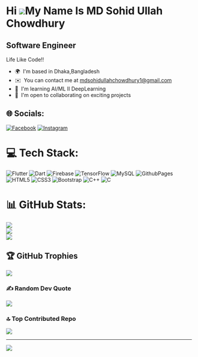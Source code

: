Hi ![](https://user-images.githubusercontent.com/18350557/176309783-0785949b-9127-417c-8b55-ab5a4333674e.gif)My Name Is MD Sohid Ullah Chowdhury
================================================================================================================================================

Software Engineer
------------------

Life Like Code!!

*   🌍  I'm based in Dhaka,Bangladesh
*   ✉️  You can contact me at [mdsohidullahchowdhury1@gmail.com](mailto:mdsohidullahchowdhury1@gmail.com)
*   🧠  I'm learning  AI/ML II DeepLearning
*   🤝  I'm open to collaborating on exciting projects
## 🌐 Socials:
[![Facebook](https://img.shields.io/badge/Facebook-%231877F2.svg?logo=Facebook&logoColor=white)](https://facebook.com/shakilchowdhury19) [![Instagram](https://img.shields.io/badge/Instagram-%23E4405F.svg?logo=Instagram&logoColor=white)](https://instagram.com/shakil_chowdhury19/) 

# 💻 Tech Stack:
![Flutter](https://img.shields.io/badge/Flutter-%2302569B.svg?style=flat&logo=Flutter&logoColor=white)
![Dart](https://img.shields.io/badge/dart-%230175C2.svg?style=flat&logo=dart&logoColor=white) 
![Firebase](https://img.shields.io/badge/firebase-%23039BE5.svg?style=flat&logo=firebase) 
![TensorFlow](https://img.shields.io/badge/TensorFlow-%23FF6F00.svg?style=flat&logo=TensorFlow&logoColor=white)
![MySQL](https://img.shields.io/badge/mysql-%2300000f.svg?style=flat&logo=mysql&logoColor=white)
![GithubPages](https://img.shields.io/badge/github%20pages-121013?style=flat&logo=github&logoColor=white) 
![HTML5](https://img.shields.io/badge/html5-%23E34F26.svg?style=flat&logo=html5&logoColor=white) 
![CSS3](https://img.shields.io/badge/css3-%231572B6.svg?style=flat&logo=css3&logoColor=white) 
![Bootstrap](https://img.shields.io/badge/bootstrap-%238511FA.svg?style=flat&logo=bootstrap&logoColor=white) 
![C++](https://img.shields.io/badge/c++-%2300599C.svg?style=flat&logo=c%2B%2B&logoColor=white) 
![C](https://img.shields.io/badge/c-%2300599C.svg?style=flat&logo=c&logoColor=white)

# 📊 GitHub Stats:
![](https://github-readme-stats.vercel.app/api?username=MdSohidUllahChowdhury&theme=dark&hide_border=false&include_all_commits=true&count_private=true)<br/>
![](https://github-readme-streak-stats.herokuapp.com/?user=MdSohidUllahChowdhury&theme=dark&hide_border=false)<br/>
![](https://github-readme-stats.vercel.app/api/top-langs/?username=MdSohidUllahChowdhury&theme=dark&hide_border=false&include_all_commits=true&count_private=true&layout=compact)

## 🏆 GitHub Trophies
![](https://github-profile-trophy.vercel.app/?username=MdSohidUllahChowdhury&theme=darkhub&no-frame=false&no-bg=true&margin-w=4)

### ✍️ Random Dev Quote
![](https://quotes-github-readme.vercel.app/api?type=horizontal&theme=radical)

### 🔝 Top Contributed Repo
![](https://github-contributor-stats.vercel.app/api?username=MdSohidUllahChowdhury&limit=5&theme=dracula&combine_all_yearly_contributions=true)

---
[![](https://visitcount.itsvg.in/api?id=MdSohidUllahChowdhury&icon=0&color=0)](https://visitcount.itsvg.in)

<!-- Proudly created with GPRM ( https://gprm.itsvg.in ) -->
